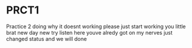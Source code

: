# PRCT1
Practice 2 doing
why it doesnt working
please just start working you little brat
new day new try
listen here youve alredy got on my nerves just changed status and we will done

